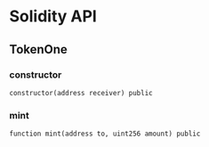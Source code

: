 # Solidity API

## TokenOne

### constructor

```solidity
constructor(address receiver) public
```

### mint

```solidity
function mint(address to, uint256 amount) public
```

